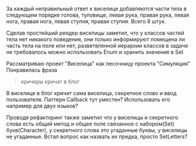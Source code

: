 

За каждый неправильный ответ к виселице добавляются части тела в следующем порядке голова, туловище, 
левая рука, правая рука, левая нога, правая нога, левая ступня, правая ступня. Всего 8 штук.

Сделав простейший рендер виселицы заметил, что у классов частей тела нет никакого поведения, они только 
информируют помещена ли часть тела на поле или нет, разветвленной иерархии классов в задаче не требовалось
можно использовать Enum и хранить значения в Set

Рассматриваю проект "Виселица" как песочницу проекта "Симуляция"
Понравилась фраза 
> кричеры кричат в блог
 
В виселице в блог кричит сама виселица, секретное слово и ввод пользователя. 
Паттерн Callback тут уместен? Использовать его например для двух языков? 

Проводя рефакторинг также заметил что у виселицы и секретного слова есть общий метод и общее поле
связанное с набором(Set) букв(Character), у секретного слова это угаданные буквы, у виселицы не угаданные.
Встал вопрос как назвать их предка, просто SetLetters?
